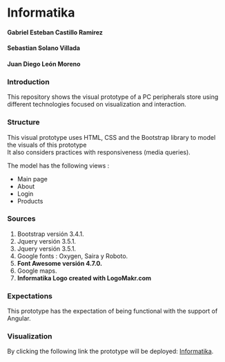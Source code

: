 # Informatika

#### Gabriel Esteban Castillo Ramirez
#### Sebastian Solano Villada
#### Juan Diego León Moreno

### Introduction
This repository shows the visual prototype of a PC peripherals store using different 
technologies focused on visualization and interaction.

### Structure
This visual prototype uses HTML, CSS and the Bootstrap library to model the visuals of this prototype<br>
It also considers practices with responsiveness (media queries).


The model has the following views :
<ul>
  <li>
    Main page
  </li>  
  <li>
    About
  </li>  
  <li>
    Login
  </li> 
  <li>
    Products
  </li>
</ul> 

### Sources
<ol>
  <li>
    Bootstrap versión 3.4.1.
  </li>
  <li>
    Jquery versión 3.5.1.
  </li>
  <li>
    Jquery versión 3.5.1.
  </li>
  <li>
    Google fonts : Oxygen, Saira y Roboto.
  </li>
  <li>
    <b>Font Awesome versión 4.7.0.</b>
  </li>
  <li>
    Google maps.
  </li>
  <li>
    <b>Informatika Logo created with LogoMakr.com </b>
  </li>
</ol>

### Expectations
This prototype has the expectation of being functional with the support of Angular. 

### Visualization
By clicking the following link the prototype will be deployed: [Informatika](https://gabelonio.github.io/Proyecto-tienda-digital/index.html). 

